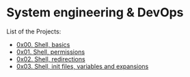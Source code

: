 # System engineering & DevOps

List of the Projects:
* [0x00. Shell, basics](https://github.com/pforciol/holberton-system_engineering-devops/tree/master/0x00-shell_basics)
* [0x01. Shell, permissions](https://github.com/pforciol/holberton-system_engineering-devops/tree/master/0x01-shell_permissions)
* [0x02. Shell, redirections](https://github.com/pforciol/holberton-system_engineering-devops/tree/master/0x02-shell_redirections)
* [0x03. Shell, init files, variables and expansions](https://github.com/pforciol/holberton-system_engineering-devops/tree/master/0x03-shell_variables_expansions)

